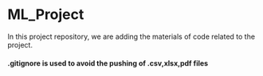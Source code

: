 # ML_Project
In this project repository, we are adding the materials of code related to the project.

#### .gitignore is used to avoid the pushing of .csv,xlsx,pdf files